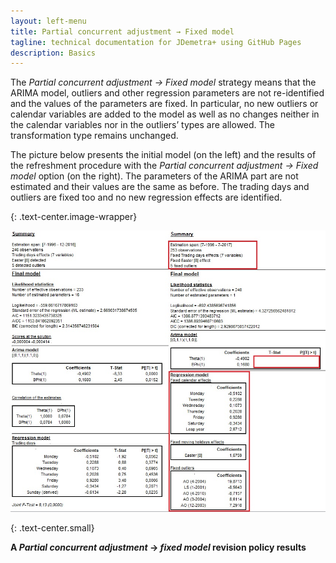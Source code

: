 ```yaml
---
layout: left-menu
title: Partial concurrent adjustment → Fixed model
tagline: technical documentation for JDemetra+ using GitHub Pages
description: Basics
---
```

The *Partial concurrent adjustment → Fixed model* strategy means that
the ARIMA model, outliers and other regression parameters are not
re-identified and the values of the parameters are fixed. In particular,
no new outliers or calendar variables are added to the model as well as
no changes neither in the calendar variables nor in the outliers’ types
are allowed. The transformation type remains unchanged.

The picture below presents the initial model (on the left) and the
results of the refreshment procedure with the *Partial concurrent
adjustment → Fixed model* option (on the right). The parameters of the
ARIMA part are not estimated and their values are the same as before.
The trading days and outliers are fixed too and no new regression
effects are identified.

{: .text-center.image-wrapper}

![Text](/assets/img/user-guide/UDimage23.jpg)

{: .text-center.small}

**A *Partial concurrent adjustment* → *fixed model* revision policy results**
